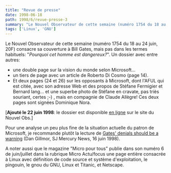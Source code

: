 ```yaml
---
title: "Revue de presse"
date: 1998-06-18
path: 1998/6/revue-presse-3
summary: "Le Nouvel Observateur de cette semaine (numéro 1754 du 18 au 24 juin, 20F) consacre sa couverture à Bill Gates, mais pas dans les termes habituels: \"Pourquoi cet homme est dangereux?\"."
tags: ['Linux', 'GNU']
---
```


<P>
Le Nouvel Observateur de cette semaine (numéro 1754 du 18 au 24 juin,
20F) consacre sa couverture à Bill Gates, mais pas dans les termes
habituels: "<EM>Pourquoi cet homme est dangereux?</EM>".
Un dossier avec entre autres:
</P>

<UL>

<LI>une double page sur la vision du monde selon Microsoft...
<LI>un tiers de page avec un article de Roberto Di Cosmo (page 14).
<LI>Et deux pages (24 et 26) sur les opposants à Microsoft, dont l'AFUL
qui est citée, avec son adresse Web et des propos de Stéfane Fermigier
et Bernard lang... et une superbe photo de Stéfane en cravate, pas triès
souriant, certes ;-) , mais en compagnie de Claude Allègre! Ces deux
pages sont signées Dominique Nora.
</UL>

<P>
[<B>Ajouté le 22 juin 1998</B>: le dossier est disponible <A HREF="http://www.nouvelobs.com/search97cgi/vtopic11.dll?action=Search&amp;ResultTemplate=obsweek.hts&amp;Collection=OBSWEEK&amp;SortField[1]=RUBRIQUE&amp;SortOrder[1]=ASC&amp;SortField[2]=TITLE&amp;SortOrder[2]=ASC&amp;QueryText=rubrique&lt;contenu&gt;Dossier">en ligne</A> sur le site du Nouvel Obs.]
</P>

<P>
Pour une analyse un peu plus fine de la situation actuelle du patron de
Microsoft, je recommande plutôt la lecture de
<A HREF="http://www.sjmercury.com/columnists/gillmor/docs/dg061698.htm">Gates' denials should be a warning</A> (Dan Gillmor, SJ Mercury News, 16 juin 1998).
</P>

<P>
A noter aussi que le magazine "Micro pour tous" publie dans son
numéro 6 de juin/juillet dans la rubrique Micro Actu/focus une page
entière consacrée à Linux avec définition de code source et système
d'exploitation, le pingouin, le gnou du GNU, Linux et Titanic, et
Netscape.
</P>


